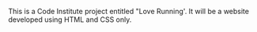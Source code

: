 This is a Code Institute project entitled "Love Running'. It will be a website developed using HTML and CSS only.
